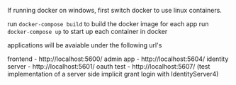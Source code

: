 
If running docker on windows, first switch docker to use linux containers.  
  
run `docker-compose build` to build the docker image for each app
run `docker-compose up` to start up each container in docker

applications will be avaiable under the following url's

frontend - http://localhost:5600/
admin app - http://localhost:5604/
identity server - http://localhost:5601/
oauth test - http://localhost:5607/ (test implementation of a server side implicit grant login with IdentityServer4)